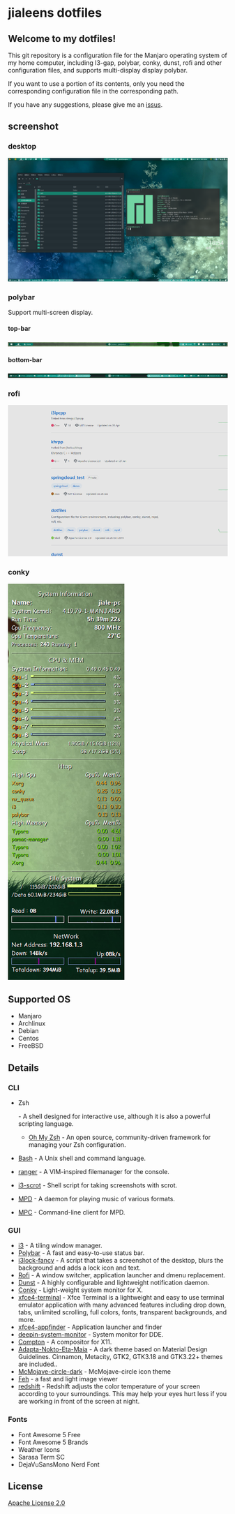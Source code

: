 # jialeens dotfiles

## Welcome to my dotfiles! 

This git repository is a configuration file for the Manjaro operating system of my home computer, including I3-gap, polybar, conky, dunst, rofi and other configuration files, and supports multi-display display polybar.

If you want to use a portion of its contents, only you need the corresponding configuration file in the corresponding path.

If you have any suggestions, please give me an [issus](https://github.com/jialeens/dotfiles/issues).

## screenshot

### desktop

![screenshot](.screenshots/screenshot.png)

### polybar 

Support multi-screen display.

#### top-bar

![top-bar](.screenshots/top-bar.png)

#### bottom-bar

![bottom-bar](.screenshots/bottom-bar.png)

### rofi

![rofi](.screenshots/rofi.gif)

### conky

![conky](.screenshots/conky.png)

## Supported OS

- Manjaro
- Archlinux
- Debian
- Centos
- FreeBSD

## Details

###  CLI 

- Zsh

   \- A shell designed for interactive use, although it is also a powerful scripting language. 

  - [Oh My Zsh](https://github.com/robbyrussell/oh-my-zsh) - An open source, community-driven framework for managing your Zsh configuration.

- [Bash](https://git.savannah.gnu.org/cgit/bash.git) - A Unix shell and command language.

- [ranger](https://github.com/ranger/ranger) - A VIM-inspired filemanager for the console.
- [i3-scrot](https://github.com/pazuzu156/i3scrot) - Shell script for taking screenshots with scrot.
- [MPD](https://github.com/MusicPlayerDaemon/MPD) - A daemon for playing music of various formats.
- [MPC](https://github.com/MusicPlayerDaemon/mpc) - Command-line client for MPD.
###  GUI 
- [i3](https://github.com/i3/i3) - A tiling window manager.
- [Polybar](https://github.com/polybar/polybar) - A fast and easy-to-use status bar.
- [i3lock-fancy](https://github.com/meskarune/i3lock-fancy) - A script that takes a screenshot of the desktop, blurs the background and adds a lock icon and text.
- [Rofi](https://github.com/davatorium/rofi) - A window switcher, application launcher and dmenu replacement.
- [Dunst](https://github.com/dunst-project/dunst) - A highly configurable and lightweight notification daemon.
- [Conky](https://github.com/brndnmtthws/conky) - Light-weight system monitor for X.
- [xfce4-terminal](https://github.com/xfce-mirror/xfce4-terminal) - Xfce Terminal is a lightweight and easy to use terminal emulator application
  with many advanced features including drop down, tabs, unlimited scrolling,
  full colors, fonts, transparent backgrounds, and more.
- [xfce4-appfinder]() - Application launcher and finder
- [deepin-system-monitor](https://github.com/linuxdeepin/deepin-system-monitor) - System monitor for DDE.
- [Compton](https://github.com/yshui/compton) - A compositor for X11.
- [Adapta-Nokto-Eta-Maia](https://github.com/adapta-project/adapta-gtk-theme) - A dark theme based on Material Design Guidelines. Cinnamon, Metacity, GTK2, GTK3.18 and GTK3.22+ themes are included..
- [McMojave-circle-dark](https://github.com/vinceliuice/Tela-icon-theme) - McMojave-circle icon theme 
- [Feh](https://feh.finalrewind.org/) - a fast and light image viewer
- [redshift](https://github.com/jonls/redshift) - Redshift adjusts the  color temperature of your screen according to your surroundings. This  may help your eyes hurt less if you are working in front of the screen  at night.
### Fonts
- Font Awesome 5 Free
- Font Awesome 5 Brands
- Weather Icons
- Sarasa Term SC
- DejaVuSansMono Nerd Font

## License

[Apache License 2.0](http://www.apache.org/licenses/LICENSE-2.0)
